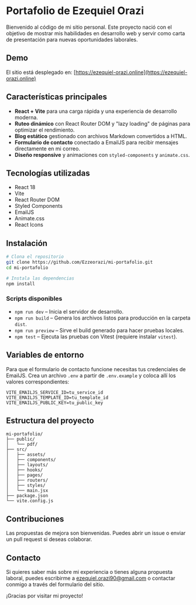 # Portafolio de Ezequiel Orazi

Bienvenido al código de mi sitio personal. Este proyecto nació con el objetivo de mostrar mis habilidades en desarrollo web y servir como carta de presentación para nuevas oportunidades laborales.

## Demo

El sitio está desplegado en: [https://ezequiel-orazi.online](https://ezequiel-orazi.online)

## Características principales

- **React + Vite** para una carga rápida y una experiencia de desarrollo moderna.
- **Ruteo dinámico** con React Router DOM y "lazy loading" de páginas para optimizar el rendimiento.
- **Blog estático** gestionado con archivos Markdown convertidos a HTML.
- **Formulario de contacto** conectado a EmailJS para recibir mensajes directamente en mi correo.
- **Diseño responsive** y animaciones con `styled-components` y `animate.css`.

## Tecnologías utilizadas

- React 18
- Vite
- React Router DOM
- Styled Components
- EmailJS
- Animate.css
- React Icons

## Instalación

```bash
# Clona el repositorio
git clone https://github.com/Ezzeorazi/mi-portafolio.git
cd mi-portafolio

# Instala las dependencias
npm install
```

### Scripts disponibles

- `npm run dev` – Inicia el servidor de desarrollo.
- `npm run build` – Genera los archivos listos para producción en la carpeta `dist`.
- `npm run preview` – Sirve el build generado para hacer pruebas locales.
- `npm test` – Ejecuta las pruebas con Vitest (requiere instalar `vitest`).

## Variables de entorno

Para que el formulario de contacto funcione necesitas tus credenciales de EmailJS. Crea un archivo `.env` a partir de `.env.example` y coloca allí los valores correspondientes:

```
VITE_EMAILJS_SERVICE_ID=tu_service_id
VITE_EMAILJS_TEMPLATE_ID=tu_template_id
VITE_EMAILJS_PUBLIC_KEY=tu_public_key
```

## Estructura del proyecto

```
mi-portafolio/
├── public/
│   └── pdf/
├── src/
│   ├── assets/
│   ├── components/
│   ├── layouts/
│   ├── hooks/
│   ├── pages/
│   ├── routers/
│   ├── styles/
│   └── main.jsx
├── package.json
└── vite.config.js
```

## Contribuciones

Las propuestas de mejora son bienvenidas. Puedes abrir un issue o enviar un pull request si deseas colaborar.

## Contacto

Si quieres saber más sobre mi experiencia o tienes alguna propuesta laboral, puedes escribirme a [ezequiel.orazi90@gmail.com](mailto:ezequiel.orazi90@gmail.com) o contactar conmigo a través del formulario del sitio.

¡Gracias por visitar mi proyecto!
